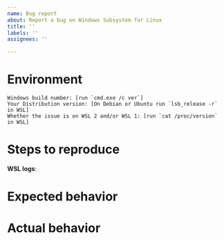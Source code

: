 ```yaml
---
name: Bug report
about: Report a bug on Windows Subsystem for Linux
title: ''
labels: ''
assignees: ''

---
```

<!--
🚨🚨🚨🚨🚨🚨🚨🚨🚨🚨

I ACKNOWLEDGE THE FOLLOWING BEFORE PROCEEDING:
1. If I delete this entire template and go my own path, the core team may close my issue without further explanation or engagement.
2. If I list multiple bugs/concerns in this one issue, the core team may close my issue without further explanation or engagement.
3. If I write an issue that has many duplicates, the core team may close my issue without further explanation or engagement (and without necessarily spending time to find the exact duplicate ID number).
4. If I leave the title incomplete when filing the issue, the core team may close my issue without further explanation or engagement.
5. If I file something completely blank in the body, the core team may close my issue without further explanation or engagement.
6. If I file an issue without collecting logs, the WSL team may close my issue without further explanation or engagement. 

All good? Then proceed!
-->

<!--
This bug tracker is monitored by Windows Subsystem for Linux development team and other technical folks.

Important: When reporting BSODs or security issues, DO NOT attach memory dumps, logs, or traces to Github issues.
Instead, send dumps/traces to secure@microsoft.com, referencing this GitHub issue. Ideally, please configure your machine to capture minidumps, repro the issue, and send the minidump from "C:\Windows\minidump\".
You can find instructions to do that here: https://support.microsoft.com/en-us/help/315263/how-to-read-the-small-memory-dump-file-that-is-created-by-windows-if-a

If this is a console issue (a problem with layout, rendering, colors, etc.), please post the issue to the Terminal tracker: https://github.com/microsoft/terminal/issues
For documentation improvements, please post to the documentation tracker: https://github.com/MicrosoftDocs/WSL/issues
For any other questions on contributing please see our contribution guidelines: https://github.com/Microsoft/WSL/blob/master/CONTRIBUTING.md

Please fill out the items below.
-->

# Environment

```none
Windows build number: [run `cmd.exe /c ver`]
Your Distribution version: [On Debian or Ubuntu run `lsb_release -r` in WSL]
Whether the issue is on WSL 2 and/or WSL 1: [run `cat /proc/version` in WSL]
```

# Steps to reproduce

<!--  What you're doing and what's happening. Copy&paste the full set of specific command-line steps necessary to reproduce the behavior, and their output. Include screenshots if that helps demonstrate the problem. -->

<!-- 
If you'd like to provide logs you can provide an `strace(1)`  log of the failing command (if `some_command` is failing, then run `strace -o some_command.strace -f some_command some_args`, and link the contents of `some_command.strace` in a gist. 
More info on `strace` can be found here: https://www.man7.org/linux/man-pages/man1/strace.1.html
You can use Github gists to share the output: https://gist.github.com/
-->

<!--
Collect WSL logs by following these instructions: https://github.com/Microsoft/WSL/blob/master/CONTRIBUTING.md#8-detailed-logs  
-->
**WSL logs**: 

#  Expected behavior

<!-- A description of what you're expecting, possibly containing screenshots or reference material. -->

# Actual behavior

<!-- What's actually happening? -->



